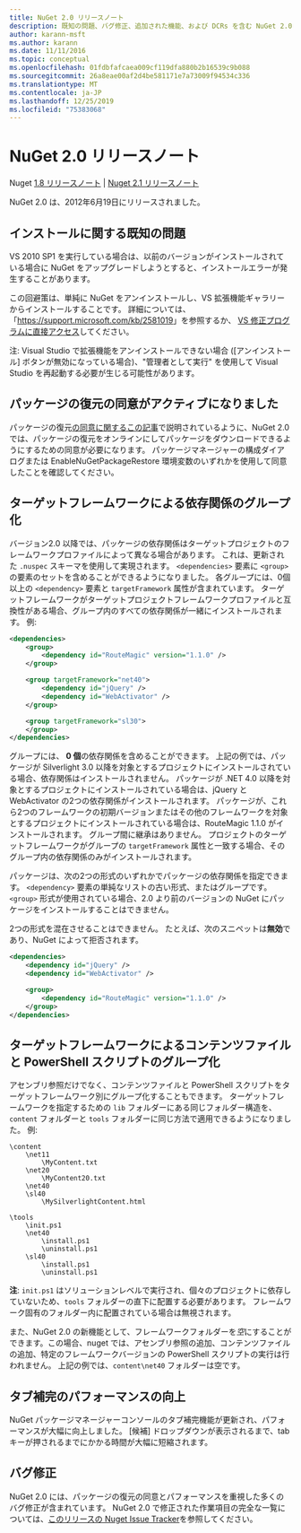 ```yaml
---
title: NuGet 2.0 リリースノート
description: 既知の問題、バグ修正、追加された機能、および DCRs を含む NuGet 2.0 のリリースノート。
author: karann-msft
ms.author: karann
ms.date: 11/11/2016
ms.topic: conceptual
ms.openlocfilehash: 01fdbfafcaea009cf119dfa880b2b16539c9b088
ms.sourcegitcommit: 26a8eae00af2d4be581171e7a73009f94534c336
ms.translationtype: MT
ms.contentlocale: ja-JP
ms.lasthandoff: 12/25/2019
ms.locfileid: "75383068"
---
```

# <a name="nuget-20-release-notes"></a>NuGet 2.0 リリースノート

Nuget [1.8 リリースノート](../release-notes/nuget-1.8.md) | [Nuget 2.1 リリースノート](../release-notes/nuget-2.1.md)

NuGet 2.0 は、2012年6月19日にリリースされました。

## <a name="known-installation-issue"></a>インストールに関する既知の問題
VS 2010 SP1 を実行している場合は、以前のバージョンがインストールされている場合に NuGet をアップグレードしようとすると、インストールエラーが発生することがあります。

この回避策は、単純に NuGet をアンインストールし、VS 拡張機能ギャラリーからインストールすることです。  詳細については、「<https://support.microsoft.com/kb/2581019>」を参照するか、 [VS 修正プログラムに直接アクセス](http://bit.ly/vsixcertfix)してください。

注: Visual Studio で拡張機能をアンインストールできない場合 ([アンインストール] ボタンが無効になっている場合)、"管理者として実行" を使用して Visual Studio を再起動する必要が生じる可能性があります。

## <a name="package-restore-consent-is-now-active"></a>パッケージの復元の同意がアクティブになりました

パッケージの復元[の同意に関するこの記事](http://blog.nuget.org/20120518/package-restore-and-consent.html)で説明されているように、NuGet 2.0 では、パッケージの復元をオンラインにしてパッケージをダウンロードできるようにするための同意が必要になります。 パッケージマネージャーの構成ダイアログまたは EnableNuGetPackageRestore 環境変数のいずれかを使用して同意したことを確認してください。

## <a name="group-dependencies-by-target-frameworks"></a>ターゲットフレームワークによる依存関係のグループ化

バージョン2.0 以降では、パッケージの依存関係はターゲットプロジェクトのフレームワークプロファイルによって異なる場合があります。 これは、更新された `.nuspec` スキーマを使用して実現されます。 `<dependencies>` 要素に `<group>` の要素のセットを含めることができるようになりました。 各グループには、0個以上の `<dependency>` 要素と `targetFramework` 属性が含まれています。 ターゲットフレームワークがターゲットプロジェクトフレームワークプロファイルと互換性がある場合、グループ内のすべての依存関係が一緒にインストールされます。 例:

```xml
<dependencies>
    <group>
        <dependency id="RouteMagic" version="1.1.0" />
    </group>

    <group targetFramework="net40">
        <dependency id="jQuery" />
        <dependency id="WebActivator" />
    </group>

    <group targetFramework="sl30">
    </group>
</dependencies>
```

グループには、 **0 個**の依存関係を含めることができます。 上記の例では、パッケージが Silverlight 3.0 以降を対象とするプロジェクトにインストールされている場合、依存関係はインストールされません。 パッケージが .NET 4.0 以降を対象とするプロジェクトにインストールされている場合は、jQuery と WebActivator の2つの依存関係がインストールされます。  パッケージが、これら2つのフレームワークの初期バージョンまたはその他のフレームワークを対象とするプロジェクトにインストールされている場合は、RouteMagic 1.1.0 がインストールされます。 グループ間に継承はありません。 プロジェクトのターゲットフレームワークがグループの `targetFramework` 属性と一致する場合、そのグループ内の依存関係のみがインストールされます。

パッケージは、次の2つの形式のいずれかでパッケージの依存関係を指定できます。 `<dependency>` 要素の単純なリストの古い形式、またはグループです。 `<group>` 形式が使用されている場合、2.0 より前のバージョンの NuGet にパッケージをインストールすることはできません。

2つの形式を混在させることはできません。 たとえば、次のスニペットは**無効**であり、NuGet によって拒否されます。

```xml
<dependencies>
    <dependency id="jQuery" />
    <dependency id="WebActivator" />

    <group>
        <dependency id="RouteMagic" version="1.1.0" />
    </group>
</dependencies>
```

## <a name="grouping-content-files-and-powershell-scripts-by-target-framework"></a>ターゲットフレームワークによるコンテンツファイルと PowerShell スクリプトのグループ化

アセンブリ参照だけでなく、コンテンツファイルと PowerShell スクリプトをターゲットフレームワーク別にグループ化することもできます。 ターゲットフレームワークを指定するための `lib` フォルダーにある同じフォルダー構造を、`content` フォルダーと `tools` フォルダーに同じ方法で適用できるようになりました。 例:

    \content
        \net11
            \MyContent.txt
        \net20
            \MyContent20.txt
        \net40
        \sl40
            \MySilverlightContent.html

    \tools
        \init.ps1
        \net40
            \install.ps1
            \uninstall.ps1
        \sl40
            \install.ps1
            \uninstall.ps1

**注**: `init.ps1` はソリューションレベルで実行され、個々のプロジェクトに依存していないため、`tools` フォルダーの直下に配置する必要があります。 フレームワーク固有のフォルダー内に配置されている場合は無視されます。

また、NuGet 2.0 の新機能として、フレームワークフォルダーを*空*にすることができます。この場合、nuget では、アセンブリ参照の追加、コンテンツファイルの追加、特定のフレームワークバージョンの PowerShell スクリプトの実行は行われません。 上記の例では、`content\net40` フォルダーは空です。

## <a name="improved-tab-completion-performance"></a>タブ補完のパフォーマンスの向上
NuGet パッケージマネージャーコンソールのタブ補完機能が更新され、パフォーマンスが大幅に向上しました。 [候補] ドロップダウンが表示されるまで、tab キーが押されるまでにかかる時間が大幅に短縮されます。

## <a name="bug-fixes"></a>バグ修正
NuGet 2.0 には、パッケージの復元の同意とパフォーマンスを重視した多くのバグ修正が含まれています。
NuGet 2.0 で修正された作業項目の完全な一覧については、[このリリースの Nuget Issue Tracker](http://nuget.codeplex.com/workitem/list/advanced?keyword=&status=Closed&type=All&priority=All&release=NuGet%202.0&assignedTo=All&component=All&sortField=Votes&sortDirection=Descending&page=0)を参照してください。

